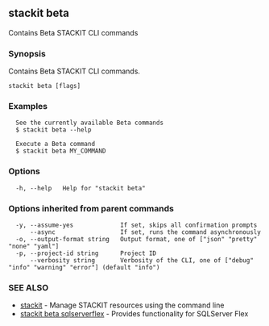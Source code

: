 ## stackit beta

Contains Beta STACKIT CLI commands

### Synopsis

Contains Beta STACKIT CLI commands.

```
stackit beta [flags]
```

### Examples

```
  See the currently available Beta commands
  $ stackit beta --help

  Execute a Beta command
  $ stackit beta MY_COMMAND
```

### Options

```
  -h, --help   Help for "stackit beta"
```

### Options inherited from parent commands

```
  -y, --assume-yes             If set, skips all confirmation prompts
      --async                  If set, runs the command asynchronously
  -o, --output-format string   Output format, one of ["json" "pretty" "none" "yaml"]
  -p, --project-id string      Project ID
      --verbosity string       Verbosity of the CLI, one of ["debug" "info" "warning" "error"] (default "info")
```

### SEE ALSO

* [stackit](./stackit.md)	 - Manage STACKIT resources using the command line
* [stackit beta sqlserverflex](./stackit_beta_sqlserverflex.md)	 - Provides functionality for SQLServer Flex


